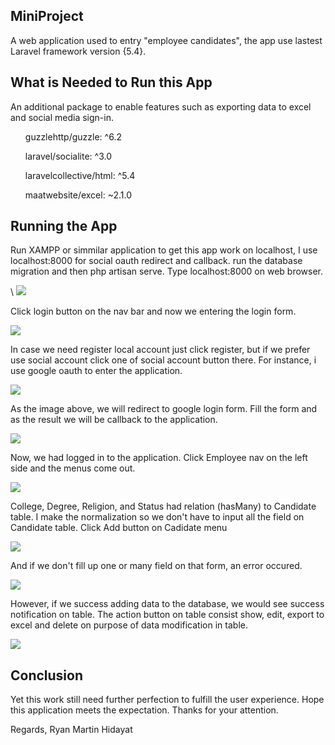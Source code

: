 ## MiniProject

A web application used to entry "employee candidates", the app use lastest Laravel framework version {5.4}.

## What is Needed to Run this App

An additional package to enable features such as exporting data to excel and social media sign-in.

<ul>    guzzlehttp/guzzle: ^6.2 </ul>
<ul>    laravel/socialite: ^3.0 </ul>
<ul>    laravelcollective/html: ^5.4 </ul>
<ul>    maatwebsite/excel: ~2.1.0 </ul>

## Running the App

<p>Run XAMPP or simmilar application to get this app work on localhost, I use localhost:8000 for social oauth redirect and callback. run the database migration and then php artisan serve. Type localhost:8000 on web browser.</p>\
<a target="_blank" href="https://imageshack.com/i/pmDGUL9Qj"><img src="http://imagizer.imageshack.us/v2/xq90/922/DGUL9Q.jpg" border="0"></a>
<p>Click login button on the nav bar and now we entering the login form.</p>
<a target="_blank" href="https://imageshack.com/i/pmcfbRIdp"><img src="http://imagizer.imageshack.us/v2/640x480q90/922/cfbRId.png" border="0"></a>
<p>In case we need register local account just click register, but if we prefer use social account click one of social account button there. For instance, i use google oauth to enter the application.</p>
<a target="_blank" href="https://imageshack.com/i/ply5fwrXj"><img src="http://imagizer.imageshack.us/v2/640x480q90/921/y5fwrX.jpg" border="0"></a>
<p>As the image above, we will redirect to google login form. Fill the form and as the result we will be callback to the application.</p>
<a target="_blank" href="https://imageshack.com/i/pmjFTT3mp"><img src="http://imagizer.imageshack.us/v2/640x480q90/922/jFTT3m.png" border="0"></a>
<p>Now, we had logged in to the application. Click Employee nav on the left side and the menus come out.</p>
<a target="_blank" href="https://imageshack.com/i/plK1Jh3Xj"><img src="http://imagizer.imageshack.us/v2/640x480q90/921/K1Jh3X.jpg" border="0"></a>
<p>College, Degree, Religion, and Status had relation (hasMany) to Candidate table. I make the normalization so we don't have to input all the field on Candidate table. Click Add button on Cadidate menu</p>
<a target="_blank" href="https://imageshack.com/i/poCqgbU0j"><img src="http://imagizer.imageshack.us/v2/640x480q90/924/CqgbU0.jpg" border="0"></a>
<p>And if we don't fill up one or many field on that form, an error occured.</p>
<a target="_blank" href="https://imageshack.com/i/ple8qQemj"><img src="http://imagizer.imageshack.us/v2/640x480q90/921/e8qQem.jpg" border="0"></a>
<p>However, if we success adding data to the database, we would see success notification on table. The action button on table consist show, edit, export to excel and delete on purpose of data modification in table.</p>
<a target="_blank" href="https://imageshack.com/i/pm1mCXv5j"><img src="http://imagizer.imageshack.us/v2/640x480q90/922/1mCXv5.jpg" border="0"></a>

## Conclusion
<p>Yet this work still need further perfection to fulfill the user experience. Hope this application meets the expectation. Thanks for your attention.</p>

Regards,
Ryan Martin Hidayat



